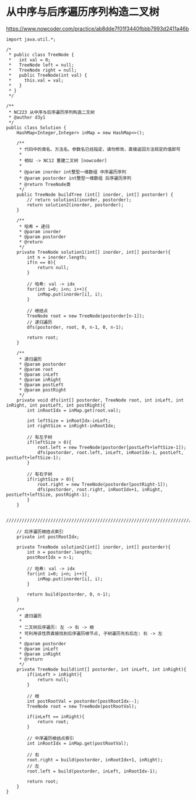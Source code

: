 # 从中序与后序遍历序列构造二叉树
https://www.nowcoder.com/practice/ab8dde7f01f3440fbbb7993d2411a46b

    import java.util.*;
    
    /*
     * public class TreeNode {
     *   int val = 0;
     *   TreeNode left = null;
     *   TreeNode right = null;
     *   public TreeNode(int val) {
     *     this.val = val;
     *   }
     * }
     */
    
    /**
     * NC223 从中序与后序遍历序列构造二叉树
     * @author d3y1
     */
    public class Solution {
        HashMap<Integer,Integer> inMap = new HashMap<>();
    
        /**
         * 代码中的类名、方法名、参数名已经指定，请勿修改，直接返回方法规定的值即可
         *
         * 相似 -> NC12 重建二叉树 [nowcoder]
         *
         * @param inorder int整型一维数组 中序遍历序列
         * @param postorder int整型一维数组 后序遍历序列
         * @return TreeNode类
         */
        public TreeNode buildTree (int[] inorder, int[] postorder) {
            // return solution1(inorder, postorder);
            return solution2(inorder, postorder);
        }
    
        /**
         * 哈希 + 递归
         * @param inorder
         * @param postorder
         * @return
         */
        private TreeNode solution1(int[] inorder, int[] postorder){
            int n = inorder.length;
            if(n == 0){
                return null;
            }
    
            // 哈希: val -> idx
            for(int i=0; i<n; i++){
                inMap.put(inorder[i], i);
            }
    
            // 根结点
            TreeNode root = new TreeNode(postorder[n-1]);
            // 递归遍历
            dfs(postorder, root, 0, n-1, 0, n-1);
    
            return root;
        }
    
        /**
         * 递归遍历
         * @param postorder
         * @param root
         * @param inLeft
         * @param inRight
         * @param postLeft
         * @param postRight
         */
        private void dfs(int[] postorder, TreeNode root, int inLeft, int inRight, int postLeft, int postRight){
            int inRootIdx = inMap.get(root.val);
    
            int leftSize = inRootIdx-inLeft;
            int rightSize = inRight-inRootIdx;
    
            // 有左子树
            if(leftSize > 0){
                root.left = new TreeNode(postorder[postLeft+leftSize-1]);
                dfs(postorder, root.left, inLeft, inRootIdx-1, postLeft, postLeft+leftSize-1);
            }
    
            // 有右子树
            if(rightSize > 0){
                root.right = new TreeNode(postorder[postRight-1]);
                dfs(postorder, root.right, inRootIdx+1, inRight, postLeft+leftSize, postRight-1);
            }
        }
    
        //////////////////////////////////////////////////////////////////////////////////////
    
        // 后序遍历根结点索引
        private int postRootIdx;
    
        private TreeNode solution2(int[] inorder, int[] postorder){
            int n = postorder.length;
            postRootIdx = n-1;
    
            // 哈希: val -> idx
            for(int i=0; i<n; i++){
                inMap.put(inorder[i], i);
            }
    
            return build(postorder, 0, n-1);
        }
    
        /**
         * 递归遍历
         *
         * 二叉树后序遍历: 左 -> 右 -> 根
         * 可利用该性质直接找到后序遍历根节点, 子树遍历先右后左: 右 -> 左
         *
         * @param postorder
         * @param inLeft
         * @param inRight
         * @return
         */
        private TreeNode build(int[] postorder, int inLeft, int inRight){
            if(inLeft > inRight){
                return null;
            }
    
            // 根
            int postRootVal = postorder[postRootIdx--];
            TreeNode root = new TreeNode(postRootVal);
    
            if(inLeft == inRight){
                return root;
            }
    
            // 中序遍历根结点索引
            int inRootIdx = inMap.get(postRootVal);
    
            // 右
            root.right = build(postorder, inRootIdx+1, inRight);
            // 左
            root.left = build(postorder, inLeft, inRootIdx-1);
    
            return root;
        }
    }
    

